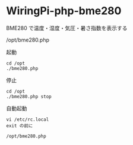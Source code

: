 WiringPi-php-bme280
========
BME280 で温度・湿度・気圧・暑さ指数を表示する

/opt/bme280.php

起動
```
cd /opt
./bme280.php
```

停止
```
cd /opt
./bme280.php stop
```

自動起動
```
vi /etc/rc.local
exit の前に

/opt/bme280.php
```
